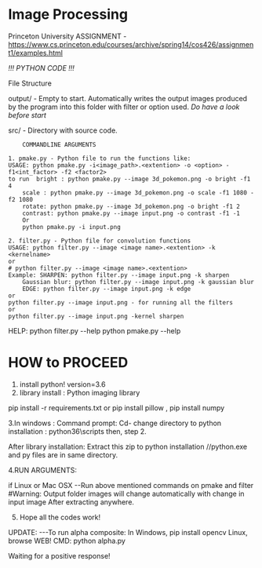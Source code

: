 # Image Processing
Princeton University ASSIGNMENT - https://www.cs.princeton.edu/courses/archive/spring14/cos426/assignment1/examples.html

*!!! PYTHON CODE !!!*

File Structure

output/ - Empty to start.  Automatically writes the output images produced by the program into this folder with filter or option used.
 *Do have a look before start*

src/ - Directory with source code.

		COMMANDLINE ARGUMENTS

	1. pmake.py - Python file to run the functions like:
	USAGE: python pmake.py -i<image_path>.<extention> -o <option> -f1<int_factor> -f2 <factor2>
	to run	bright : python pmake.py --image 3d_pokemon.png -o bright -f1 4
		scale : python pmake.py --image 3d_pokemon.png -o scale -f1 1080 -f2 1080 
		rotate: python pmake.py --image 3d_pokemon.png -o bright -f1 2 
		contrast: python pmake.py --image input.png -o contrast -f1 -1 
		Or
		python pmake.py -i input.png

	2. filter.py - Python file for convolution functions
	USAGE: python filter.py --image <image name>.<extention> -k <kernelname>
	or
	# python filter.py --image <image name>.<extention>
	Example: SHARPEN: python filter.py --image input.png -k sharpen
		Gaussian blur: python filter.py --image input.png -k gaussian blur
		EDGE: python filter.py --image input.png -k edge
	or
	python filter.py --image input.png - for running all the filters
	or
	python filter.py --image input.png -kernel sharpen

HELP:
python filter.py --help
python pmake.py --help

HOW to PROCEED
==============
1. install python! version=3.6
2. library install  : Python imaging library

pip install -r requirements.txt or pip install pillow , pip install numpy


3.In windows :
Command prompt:
Cd- change directory to python installation : python36\scripts
then, step 2.

After library installation:
Extract this zip to python installation //python.exe and py files are in same directory.

4.RUN ARGUMENTS:
 
if Linux or Mac OSX 
--Run above mentioned commands on pmake and filter
#Warning: Output folder images will change automatically with change in input image
After extracting anywhere.

5. Hope all the codes work!

UPDATE:
---To run alpha composite:
In Windows, pip install opencv
Linux, browse WEB!
CMD: python alpha.py

Waiting for a positive response!
